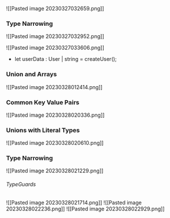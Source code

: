 ![[Pasted image 20230327032659.png]]

### Type Narrowing

![[Pasted image 20230327032952.png]]

![[Pasted image 20230327033606.png]]
- let userData : User | string = createUser();

### Union and Arrays

![[Pasted image 20230328012414.png]]

### Common Key Value Pairs

![[Pasted image 20230328020336.png]]

### Unions with Literal Types

![[Pasted image 20230328020610.png]]

### Type Narrowing

![[Pasted image 20230328021229.png]]

###### TypeGuards

![[Pasted image 20230328021714.png]]
![[Pasted image 20230328022236.png]]
![[Pasted image 20230328022929.png]]
